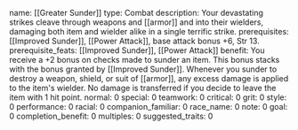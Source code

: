 name: [[Greater Sunder]]
type: Combat
description: Your devastating strikes cleave through weapons and [[armor]] and into their wielders, damaging both item and wielder alike in a single terrific strike.
prerequisites: [[Improved Sunder]], [[Power Attack]], base attack bonus +6, Str 13.
prerequisite_feats: [[Improved Sunder]], [[Power Attack]]
benefit: You receive a +2 bonus on checks made to sunder an item. This bonus stacks with the bonus granted by [[Improved Sunder]]. Whenever you sunder to destroy a weapon, shield, or suit of [[armor]], any excess damage is applied to the item's wielder. No damage is transferred if you decide to leave the item with 1 hit point.
normal: 0
special: 0
teamwork: 0
critical: 0
grit: 0
style: 0
performance: 0
racial: 0
companion_familiar: 0
race_name: 0
note: 0
goal: 0
completion_benefit: 0
multiples: 0
suggested_traits: 0
